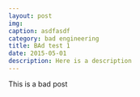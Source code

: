 ```yaml
---
layout: post
img: 
caption: asdfasdf
category: bad engineering
title: BAd test 1
date: 2015-05-01
description: Here is a description
---
```


This is a bad post